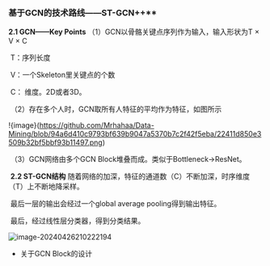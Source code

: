 ### 基于GCN的技术路线——ST-GCN++**

**2.1 GCN——Key Points**
（1）GCN以骨骼关键点序列作为输入，输入形状为T × V × C

​		T：序列长度

​		V：一个Skeleton里关键点的个数

​		C： 维度。2D或者3D。

​	（2）存在多个人时，GCN取所有人特征的平均作为特征，如图所示

!{image}(https://github.com/Mrhahaa/Data-Mining/blob/94a6d410c9793bf639b9047a5370b7c2f42f5eba/22411d850e3509b32bf5bbf93b11497.png)

​	（3）GCN网络由多个GCN Block堆叠而成。类似于Bottleneck→ResNet。

​	**2.2 ST-GCN结构**
​	随着网络的加深，特征的通道数（C）不断加深，时序维度（T）上不断地降采样。

​	最后一层的输出会经过一个global average pooling得到输出特征。

​	最后，经过线性层分类器，得到分类结果。

![image-20240426210222194](assets/image-20240426210222194.png)

- 关于GCN Block的设计
